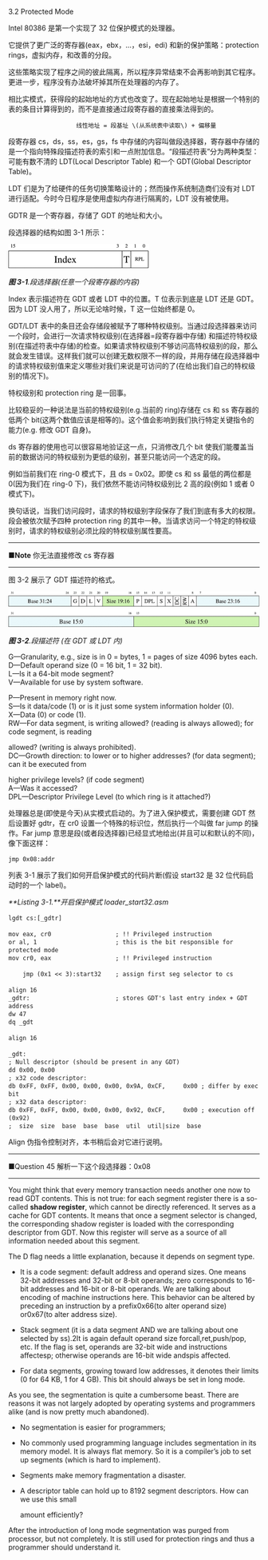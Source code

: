 3.2 Protected Mode

Intel 80386 是第一个实现了 32 位保护模式的处理器。

它提供了更广泛的寄存器\(eax，ebx，...，esi，edi\) 和新的保护策略：protection rings，虚拟内存，和改善的分段。

这些策略实现了程序之间的彼此隔离，所以程序异常结束不会再影响到其它程序。更进一步，程序没有办法破坏掉其所在处理器的内存了。

相比实模式，获得段的起始地址的方式也改变了。现在起始地址是根据一个特别的表的条目计算得到的，而不是直接通过段寄存器的直接乘法得到的。

```
                   线性地址 = 段基址 \(从系统表中读取\) + 偏移量
```

段寄存器 cs，ds，ss，es，gs，fs 中存储的内容叫做段选择器，寄存器中存储的是一个指向特殊段描述符表的索引和一点附加信息。“段描述符表”分为两种类型：可能有数不清的 LDT\(Local Descriptor Table\) 和一个 GDT\(Global Descriptor Table\)。

LDT 们是为了给硬件的任务切换策略设计的；然而操作系统制造商们没有对 LDT 进行适配。今时今日程序是使用虚拟内存进行隔离的，LDT 没有被使用。

GDTR 是一个寄存器，存储了 GDT 的地址和大小。

段选择器的结构如图 3-1 所示：

![](/assets/3-1.gif)

_**图 3-1**.段选择器\(任意一个段寄存器的内容\)_

Index 表示描述符在 GDT 或者 LDT 中的位置。T 位表示到底是 LDT 还是 GDT。因为 LDT 没人用了，所以无论啥时候，T 这一位始终都是 0。

GDT/LDT 表中的条目还会存储段被赋予了哪种特权级别。当通过段选择器来访问一个段时，会进行一次请求特权级别\(在选择器=段寄存器中存储\) 和描述符特权级别\(在描述符表中存储\)的检查。如果请求特权级别不够访问高特权级别的段，那么就会发生错误。这样我们就可以创建无数权限不一样的段，并用存储在段选择器中的请求特权级别值来定义哪些对我们来说是可访问的了\(在给出我们自己的特权级别的情况下\)。

特权级别和 protection ring 是一回事。

比较稳妥的一种说法是当前的特权级别\(e.g.当前的 ring\)存储在 cs 和 ss 寄存器的低两个 bit\(这两个数值应该是相等的\)。这个值会影响到我们执行特定关键指令的能力\(e.g. 修改 GDT 自身\)。

ds 寄存器的使用也可以很容易地验证这一点，只消修改几个 bit 使我们能覆盖当前的数据访问的特权级别为更低的级别，甚至只能访问一个选定的段。

例如当前我们在 ring-0 模式下，且 ds = 0x02。即使 cs 和 ss 最低的两位都是 0\(因为我们在 ring-0 下\)，我们依然不能访问特权级别比 2 高的段\(例如 1 或者 0 模式下\)。

换句话说，当我们访问段时，请求的特权级别字段保存了我们到底有多大的权限。段会被依次赋予四种 protection ring 的其中一种。当请求访问一个特定的特权级别时，请求的特权级别必须比段的特权级别属性要高。

---

**■Note** 你无法直接修改 cs 寄存器

---

图 3-2 展示了 GDT 描述符的格式。

![](/assets/3-2.gif)

_**图 3-2**.段描述符 \(在 GDT 或 LDT 内\)_

G—Granularity, e.g., size is in 0 = bytes, 1 = pages of size 4096 bytes each. D—Default operand size \(0 = 16 bit, 1 = 32 bit\).  
L—Is it a 64-bit mode segment?  
V—Available for use by system software.

P—Present in memory right now.  
 S—Is it data/code \(1\) or is it just some system information holder \(0\).  
 X—Data \(0\) or code \(1\).  
 RW—For data segment, is writing allowed? \(reading is always allowed\); for code segment, is reading

allowed? \(writing is always prohibited\).  
 DC—Growth direction: to lower or to higher addresses? \(for data segment\); can it be executed from

higher privilege levels? \(if code segment\)  
 A—Was it accessed?  
 DPL—Descriptor Privilege Level \(to which ring is it attached?\)

处理器总是\(即使是今天\)从实模式启动的。为了进入保护模式，需要创建 GDT 然后设置好 gdtr，在 cr0 设置一个特殊的标识位，然后执行一个叫做 far jump 的操作。Far jump 意思是段\(或者段选择器\)已经显式地给出\(并且可以和默认的不同\)，像下面这样：

```
jmp 0x08:addr
```

列表 3-1 展示了我们如何开启保护模式的代码片断\(假设 start32 是 32 位代码启动时的一个 label\)。

_**Listing 3-1.**开启保护模式 loader\_start32.asm_

```
lgdt cs:[_gdtr]

mov eax, cr0                  ; !! Privileged instruction
or al, 1                      ; this is the bit responsible for protected mode
mov cr0, eax                  ; !! Privileged instruction

    jmp (0x1 << 3):start32    ; assign first seg selector to cs

align 16
_gdtr:                        ; stores GDT's last entry index + GDT address
dw 47
dq _gdt

align 16

_gdt:
; Null descriptor (should be present in any GDT)
dd 0x00, 0x00
; x32 code descriptor:
db 0xFF, 0xFF, 0x00, 0x00, 0x00, 0x9A, 0xCF,     0x00 ; differ by exec bit
; x32 data descriptor:
db 0xFF, 0xFF, 0x00, 0x00, 0x00, 0x92, 0xCF,     0x00 ; execution off (0x92)
;  size  size  base  base  base  util  util|size  base
```

Align 伪指令控制对齐，本书稍后会对它进行说明。

---

■Question 45 解析一下这个段选择器：0x08

---

You might think that every memory transaction needs another one now to read GDT contents. This is not true: for each segment register there is a so-called **shadow register**, which cannot be directly referenced. It serves as a cache for GDT contents. It means that once a segment selector is changed, the corresponding shadow register is loaded with the corresponding descriptor from GDT. Now this register will serve as a source of all information needed about this segment.

The D flag needs a little explanation, because it depends on segment type.

* It is a code segment: default address and operand sizes. One means 32-bit addresses and 32-bit or 8-bit operands; zero corresponds to 16-bit addresses and 16-bit or 8-bit operands. We are talking about encoding of machine instructions here. This behavior can be altered by preceding an instruction by a prefix0x66\(to alter operand size\) or0x67\(to alter address size\).

* Stack segment \(it is a data segment AND we are talking about one selected by ss\).2It is again default operand size forcall,ret,push/pop, etc. If the flag is set, operands are 32-bit wide and instructions affectesp; otherwise operands are 16-bit wide andspis affected.

* For data segments, growing toward low addresses, it denotes their limits \(0 for 64 KB, 1 for 4 GB\). This bit should always be set in long mode.

As you see, the segmentation is quite a cumbersome beast. There are reasons it was not largely adopted by operating systems and programmers alike \(and is now pretty much abandoned\).

* No segmentation is easier for programmers;

* No commonly used programming language includes segmentation in its memory model. It is always flat memory. So it is a compiler’s job to set up segments \(which is hard to implement\).

* Segments make memory fragmentation a disaster.

* A descriptor table can hold up to 8192 segment descriptors. How can we use this small

  amount efficiently?

After the introduction of long mode segmentation was purged from processor, but not completely. It is still used for protection rings and thus a programmer should understand it.

